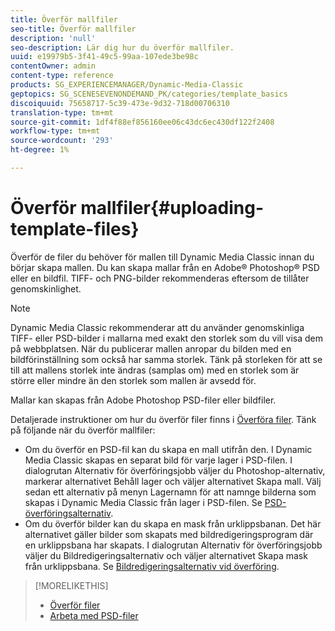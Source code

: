 ```yaml
---
title: Överför mallfiler
seo-title: Överför mallfiler
description: 'null'
seo-description: Lär dig hur du överför mallfiler.
uuid: e19979b5-3f41-49c5-99aa-107ede3be98c
contentOwner: admin
content-type: reference
products: SG_EXPERIENCEMANAGER/Dynamic-Media-Classic
geptopics: SG_SCENESEVENONDEMAND_PK/categories/template_basics
discoiquuid: 75658717-5c39-473e-9d32-718d00706310
translation-type: tm+mt
source-git-commit: 1df4f88ef856160ee06c43dc6ec430df122f2408
workflow-type: tm+mt
source-wordcount: '293'
ht-degree: 1%

---
```



# Överför mallfiler{#uploading-template-files}

Överför de filer du behöver för mallen till Dynamic Media Classic innan du börjar skapa mallen. Du kan skapa mallar från en Adobe® Photoshop® PSD eller en bildfil. TIFF- och PNG-bilder rekommenderas eftersom de tillåter genomskinlighet.

>[!NOTE]
>
>Dynamic Media Classic rekommenderar att du använder genomskinliga TIFF- eller PSD-bilder i mallarna med exakt den storlek som du vill visa dem på webbplatsen. När du publicerar mallen anropar du bilden med en bildförinställning som också har samma storlek. Tänk på storleken för att se till att mallens storlek inte ändras (samplas om) med en storlek som är större eller mindre än den storlek som mallen är avsedd för.

Mallar kan skapas från Adobe Photoshop PSD-filer eller bildfiler.

Detaljerade instruktioner om hur du överför filer finns i [Överföra filer](uploading-files.md#uploading_files). Tänk på följande när du överför mallfiler:

* Om du överför en PSD-fil kan du skapa en mall utifrån den. I Dynamic Media Classic skapas en separat bild för varje lager i PSD-filen. I dialogrutan Alternativ för överföringsjobb väljer du Photoshop-alternativ, markerar alternativet Behåll lager och väljer alternativet Skapa mall. Välj sedan ett alternativ på menyn Lagernamn för att namnge bilderna som skapas i Dynamic Media Classic från lager i PSD-filen. Se [PSD-överföringsalternativ](psd-files.md#psd_upload_options).
* Om du överför bilder kan du skapa en mask från urklippsbanan. Det här alternativet gäller bilder som skapats med bildredigeringsprogram där en urklippsbana har skapats. I dialogrutan Alternativ för överföringsjobb väljer du Bildredigeringsalternativ och väljer alternativet Skapa mask från urklippsbana. Se [Bildredigeringsalternativ vid överföring](image-editing-options-upload.md#image-editing-options-at-upload).

>[!MORELIKETHIS]
>
>* [Överför filer](uploading-files.md#uploading_your_files)
>* [Arbeta med PSD-filer ](psd-files.md#working_with_psd_files)

